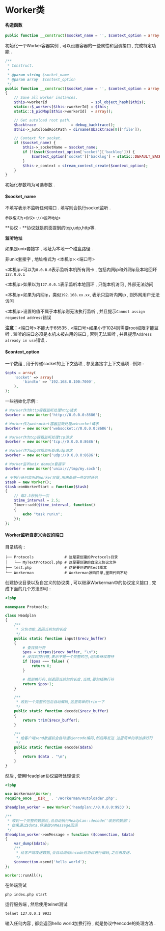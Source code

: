 # Worker类

#### 构造函数

```php
public function __construct($socket_name = '', $context_option = array())
```

初始化一个Worker容器实例 , 可以设置容器的一些属性和回调接口 , 完成特定功能 .

```php
/**
 * Construct.
 *
 * @param string $socket_name
 * @param array  $context_option
 */
public function __construct($socket_name = '', $context_option = array())
{
    // Save all worker instances.
    $this->workerId                    = spl_object_hash($this);
    static::$_workers[$this->workerId] = $this;
    static::$_pidMap[$this->workerId]  = array();

    // Get autoload root path.
    $backtrace                = debug_backtrace();
    $this->_autoloadRootPath = dirname($backtrace[0]['file']);

    // Context for socket.
    if ($socket_name) {
        $this->_socketName = $socket_name;
        if (!isset($context_option['socket']['backlog'])) {
            $context_option['socket']['backlog'] = static::DEFAULT_BACKLOG;
        }
        $this->_context = stream_context_create($context_option);
    }
}
```

初始化参数均为可选参数 .

#### **$socket\_name**

不填写表示不监听任何端口 . 填写则会执行socket监听 .

```
参数格式为<协议>://<监听地址>
```

**协议 - **协议就是前面提到的tcp,udp,http等.

**监听地址**

如果是unix套接字 , 地址为本地一个磁盘路径 .

非unix套接字 , 地址格式为 &lt;本机ip&gt;:&lt;端口号&gt;

&lt;本机ip&gt;可以为`0.0.0.0`表示监听本机所有网卡 , 包括内网ip和外网ip及本地回环`127.0.0.1`

&lt;本机ip&gt;如果以为`127.0.0.1`表示监听本地回环 , 只能本机访问 , 外部无法访问

&lt;本机ip&gt;如果为内网ip，类似`192.168.xx.xx`, 表示只监听内网ip , 则外网用户无法访问

&lt;本机ip&gt;设置的值不属于本机ip则无法执行监听 , 并且提示`Cannot assign requested address`错误

**注意：**&lt;端口号&gt;不能大于65535 . &lt;端口号&gt;如果小于1024则需要root权限才能监听 . 监听的端口必须是本机未被占用的端口 , 否则无法监听 , 并且提示`Address already in use`错误 .

#### $context\_option

一个数组 , 用于传递socket的上下文选项 , 参见套接字上下文选项 . 例如 :

```php
$opts = array(
    'socket' => array(
        'bindto' => '192.168.0.100:7000',
    ),
);
```

一些初始化示例 :

```php
# Worker作为http容器监听处理http请求
$worker = new Worker('http://0.0.0.0:8686');

# Worker作为websocket容器监听处理websocket请求
$worker = new Worker('websocket://0.0.0.0:8686');

# Worker作为tcp容器监听处理tcp请求
$worker = new Worker('tcp://0.0.0.0:8686');

# Worker作为udp容器监听处理udp请求
$worker = new Worker('udp://0.0.0.0:8686');

# Worker监听unix domain套接字
$worker = new Worker('unix:///tmp/my.sock');

# 不执行任何监听的Worker容器,用来处理一些定时任务
$task = new Worker();
$task->onWorkerStart = function($task)
{
    // 每2.5秒执行一次
    $time_interval = 2.5;
    Timer::add($time_interval, function()
    {
        echo "task run\n";
    });
};
```

#### **Worker监听自定义协议的端口**

目录结构 :

```
├── Protocols              # 这是要创建的Protocols目录
│   └── MyTextProtocol.php # 这是要创建的自定义协议文件
├── test.php               # 这是要创建的test脚本
└── Workerman              # Workerman源码目录,里面代码不动
```

创建协议目录以及自定义的协议类 , 可以继承Workerman中的协议定义接口 , 完成下面的几个方法即可 :

```php
<?php

namespace Protocols;

class Headplan
{
    /**
     * 分包功能,返回当前包的长度
     */
    public static function input($recv_buffer)
    {
        # 查找换行符
        $pos = strpos($recv_buffer, "\n");
        # 没找到换行符,表示不是一个完整的包,返回0继续等待
        if ($pos === false) {
            return 0;
        }

        # 找到换行符,则返回当前包的长度.当然,要包括换行符
        return $pos+1;
    }

    /**
     * 收到一个完整的包后自动解码,这里简单的trim一下
     */
    public static function decode($recv_buffer)
    {
        return trim($recv_buffer);
    }

    /**
     * 给客户端send数据前会自动通过encode编码,然后再发送.这里简单的添加换行符
     */
    public static function encode($data)
    {
        return $data . "\n";
    }
}
```

然后 , 使用Headplan协议监听处理请求

```php
<?php

use Workerman\Worker;
require_once __DIR__ . '/Workerman/Autoloader.php';

$headplan_worker = new Worker('headplan://0.0.0.0:9933');

/**
 * 收到一个完整的数据后,会自动执行Headplan::decode('收到的数据')
 * 结果通过$data,传递给onMessage回调
 */
$headplan_worker->onMessage = function ($connection, $data)
{
    var_dump($data);
    /**
     * 给客户端发送数据,会自动调用encode对协议进行编码,之后再发送.
     */
    $connection->send('hello world');
};

Worker::runAll();
```

在终端测试

```
php index.php start
```

运行服务端 , 然后使用telnet测试

```
telnet 127.0.0.1 9933
```

输入任何内容 , 都会返回hello world加换行符 , 就是协议中encode的处理方法 . 

